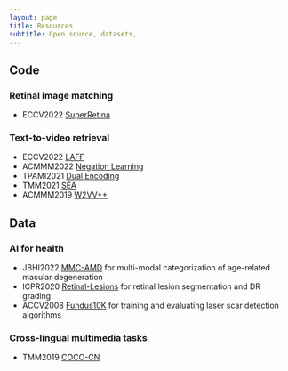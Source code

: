 ```yaml
---
layout: page
title: Resources
subtitle: Open source, datasets, ...
---
```


## Code

### Retinal image matching
+ ECCV2022 [SuperRetina](https://github.com/ruc-aimc-lab/SuperRetina)

### Text-to-video retrieval
+ ECCV2022 [LAFF](https://github.com/ruc-aimc-lab/LAFF)
+ ACMMM2022 [Negation Learning](https://github.com/ruc-aimc-lab/nT2VR)
+ TPAMI2021 [Dual Encoding](https://github.com/danieljf24/hybrid_space)
+ TMM2021 [SEA](https://github.com/li-xirong/sea)
+ ACMMM2019 [W2VV++](https://github.com/li-xirong/w2vvpp)

## Data

### AI for health
+ JBHI2022 [MMC-AMD](https://github.com/li-xirong/mmc-amd) for multi-modal categorization of age-related macular degeneration
+ ICPR2020 [Retinal-Lesions](https://github.com/WeiQijie/retinal-lesions) for retinal lesion segmentation and DR grading
+ ACCV2008 [Fundus10K](https://github.com/li-xirong/fundus10k) for training and evaluating laser scar detection algorithms

### Cross-lingual multimedia tasks

+ TMM2019 [COCO-CN](https://github.com/li-xirong/coco-cn)
